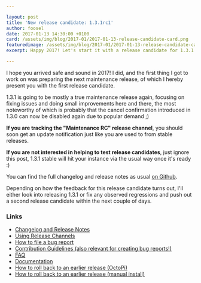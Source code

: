 ```yaml
---

layout: post
title: 'New release candidate: 1.3.1rc1'
author: foosel
date: 2017-01-13 14:30:00 +0100
card: /assets/img/blog/2017-01/2017-01-13-release-candidate-card.png
featuredimage: /assets/img/blog/2017-01/2017-01-13-release-candidate-card.png
excerpt: Happy 2017! Let's start it with a release candidate for 1.3.1 :)

---
```


I hope you arrived safe and sound in 2017! I did, and the first thing
I got to work on was preparing the next maintenance release, of which
I hereby present you with the first release candidate.

1.3.1 is going to be mostly a true maintenance release again, focusing
on fixing issues and doing small improvements here and there, the most
noteworthy of which is probably that the cancel confirmation introduced
in 1.3.0 can now be disabled again due to popular demand ;)

**If you are tracking the "Maintenance RC" release channel**, you
should soon get an update notification just like you are used to from
stable releases.

**If you are not interested in helping to test release candidates**, just
ignore this post, 1.3.1 stable will hit your instance via the usual
way once it's ready :)

You can find the full changelog and release notes as usual 
[on Github](https://github.com/foosel/OctoPrint/releases/tag/1.3.1rc1).

Depending on how the feedback for this release candidate turns out, I'll
either look into releasing 1.3.1 or fix any observed regressions and push
out a second release candidate within the next couple of days.

### Links

  * [Changelog and Release Notes](https://github.com/foosel/OctoPrint/releases/tag/1.3.1rc1)
  * [Using Release Channels](https://github.com/foosel/OctoPrint/wiki/Using-Release-Channels)
  * [How to file a bug report](https://github.com/foosel/OctoPrint/blob/master/CONTRIBUTING.md#how-to-file-a-bug-report)
  * [Contribution Guidelines (also relevant for creating bug reports!)](https://github.com/foosel/OctoPrint/blob/master/CONTRIBUTING.md)
  * [FAQ](https://github.com/foosel/OctoPrint/wiki/FAQ)
  * [Documentation](http://docs.octoprint.org/)
  * [How to roll back to an earlier release (OctoPi)](https://github.com/foosel/OctoPrint/wiki/FAQ#how-can-i-revert-to-an-older-version-of-the-octoprint-installation-on-my-octopi-image)
  * [How to roll back to an earlier release (manual install)](https://github.com/foosel/OctoPrint/wiki/FAQ#how-can-i-roll-back-to-an-earlier-version-after-an-update)
